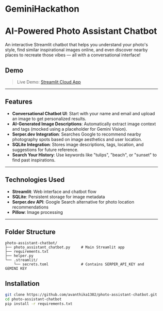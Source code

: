 # GeminiHackathon
# AI-Powered Photo Assistant Chatbot

An interactive Streamlit chatbot that helps you understand your photo's style, find similar inspirational images online, and even discover nearby places to recreate those vibes — all with a conversational interface!

## Demo

> Live Demo: [Streamlit Cloud App](https://your-app-url.streamlit.app)

---

## Features

- **Conversational Chatbot UI**: Start with your name and email and upload an image to get personalized results.
- **AI-Generated Image Descriptions**: Automatically extract image context and tags (mocked using a placeholder for Gemini Vision).
- **Serper.dev Integration**: Searches Google to recommend nearby photography spots based on image aesthetics and user location.
- **SQLite Integration**: Stores image descriptions, tags, location, and suggestions for future reference.
- **Search Your History**: Use keywords like "tulips", "beach", or "sunset" to find past inspirations.

---

## Technologies Used

- **Streamlit**: Web interface and chatbot flow
- **SQLite**: Persistent storage for image metadata
- **Serper.dev API**: Google Search alternative for photo location recommendations
- **Pillow**: Image processing

---
## Folder Structure
```text
photo-assistant-chatbot/
├── photo_assistant_chatbot.py     # Main Streamlit app
├── requirements.txt
├── helper.py
└── .streamlit/
    └── secrets.toml               # Contains SERPER_API_KEY and GEMINI KEY
```

## Installation

```bash
git clone https://github.com/avanthika1302/photo-assistant-chatbot.git
cd photo-assistant-chatbot
pip install -r requirements.txt

